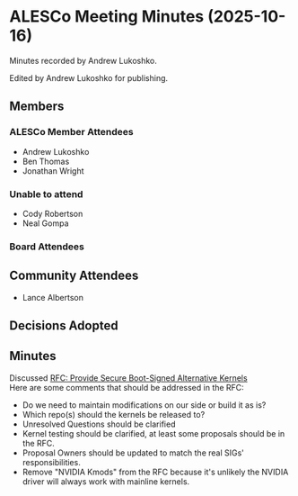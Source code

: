# ALESCo Meeting Minutes (2025-10-16)

Minutes recorded by Andrew Lukoshko.

Edited by Andrew Lukoshko for publishing.

## Members

### ALESCo Member Attendees

- Andrew Lukoshko
- Ben Thomas
- Jonathan Wright

### Unable to attend

- Cody Robertson
- Neal Gompa

### Board Attendees

## Community Attendees

- Lance Albertson

## Decisions Adopted

## Minutes

Discussed [RFC: Provide Secure Boot-Signed Alternative Kernels](https://github.com/AlmaLinux/ALESCo/pull/15)  
Here are some comments that should be addressed in the RFC:

- Do we need to maintain modifications on our side or build it as is?
- Which repo(s) should the kernels be released to?
- Unresolved Questions should be clarified
- Kernel testing should be clarified, at least some proposals should be in the RFC.
- Proposal Owners should be updated to match the real SIGs' responsibilities.
- Remove "NVIDIA Kmods" from the RFC because it's unlikely the NVIDIA driver will always work with mainline kernels.
